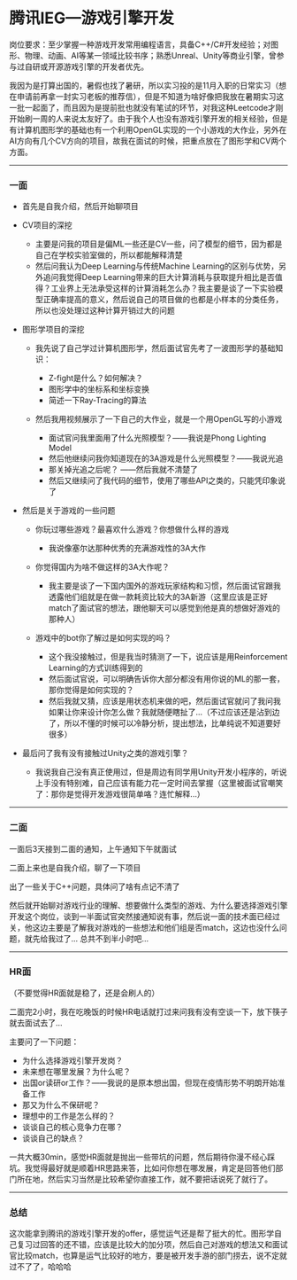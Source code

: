 # 腾讯IEG—游戏引擎开发



岗位要求：至少掌握一种游戏开发常用编程语言，具备C++/C#开发经验；对图形、物理、动画、AI等某一领域比较书序；熟悉Unreal、Unity等商业引擎，曾参与过自研或开源游戏引擎的开发者优先。



我因为是打算出国的，暑假也找了暑研，所以实习投的是11月入职的日常实习（想在申请前再拿一封实习老板的推荐信），但是不知道为啥好像把我放在暑期实习这一批一起面了，而且因为是提前批也就没有笔试的环节，对我这种Leetcode才刚开始刷一周的人来说太友好了。由于我个人也没有游戏引擎开发的相关经验，但是有计算机图形学的基础也有一个利用OpenGL实现的一个小游戏的大作业，另外在AI方向有几个CV方向的项目，故我在面试的时候，把重点放在了图形学和CV两个方面。



---

### 一面

* 首先是自我介绍，然后开始聊项目



* CV项目的深挖

  * 主要是问我的项目是偏ML一些还是CV一些，问了模型的细节，因为都是自己在学校实验室做的，所以都能解释清楚
  * 然后问我认为Deep Learning与传统Machine Learning的区别与优势，另外追问我觉得Deep Learning带来的巨大计算消耗与获取提升相比是否值得？工业界上无法承受这样的计算消耗怎么办？我主要是谈了一下实验模型正确率提高的意义，然后说自己的项目做的也都是小样本的分类任务，所以也没处理过这种计算开销过大的问题

  

* 图形学项目的深挖

  * 我先说了自己学过计算机图形学，然后面试官先考了一波图形学的基础知识：

    * Z-fight是什么？如何解决？
    * 图形学中的坐标系和坐标变换
    * 简述一下Ray-Tracing的算法

  * 然后我用视频展示了一下自己的大作业，就是一个用OpenGL写的小游戏

    * 面试官问我里面用了什么光照模型？——我说是Phong Lighting Model
    * 然后他继续问我你知道现在的3A游戏是什么光照模型？——我说光追
    * 那关掉光追之后呢？ ——然后我就不清楚了
    * 然后又继续问了我代码的细节，使用了哪些API之类的，只能凭印象说了

    

* 然后是关于游戏的一些问题

  * 你玩过哪些游戏？最喜欢什么游戏？你想做什么样的游戏

    * 我说像塞尔达那种优秀的充满游戏性的3A大作

  * 你觉得国内为啥不做这样的3A大作呢？

    * 我主要是谈了一下国内国外的游戏玩家结构和习惯，然后面试官跟我透露他们组就是在做一款耗资比较大的3A新游（这里应该是正好match了面试官的想法，跟他聊天可以感觉到他是真的想做好游戏的那种人）

  * 游戏中的bot你了解过是如何实现的吗？

    * 这个我没接触过，但是我当时猜测了一下，说应该是用Reinforcement Learning的方式训练得到的
    * 然后面试官说，可以明确告诉你大部分都没有用你说的ML的那一套，那你觉得是如何实现的？
    * 然后我就又猜，应该是用状态机来做的吧，然后面试官就问了我问我如果让你来设计你怎么做？我就随便瞎扯了...（不过应该还是沾到边了，所以不懂的时候可以冷静分析，提出想法，比单纯说不知道要好很多）

    

* 最后问了我有没有接触过Unity之类的游戏引擎？

  * 我说我自己没有真正使用过，但是周边有同学用Unity开发小程序的，听说上手没有特别难，自己应该有能力花一定时间去掌握（这里被面试官嘲笑了：那你是觉得开发游戏很简单咯？连忙解释...）





---

### 二面

一面后3天接到二面的通知，上午通知下午就面试

二面上来也是自我介绍，聊了一下项目

出了一些关于C++问题，具体问了啥有点记不清了

然后就开始聊对游戏行业的理解、想要做什么类型的游戏、为什么要选择游戏引擎开发这个岗位，谈到一半面试官突然接通知说有事，然后说一面的技术面已经过关，他这边主要是了解我对游戏的一些想法和他们组是否match，这边也没什么问题，就先给我过了... 总共不到半小时吧...





---

### HR面

（不要觉得HR面就是稳了，还是会刷人的）

二面完2小时，我在吃晚饭的时候HR电话就打过来问我有没有空谈一下，放下筷子就去面试去了...

主要问了一下问题：

* 为什么选择游戏引擎开发岗？
* 未来想在哪里发展？为什么呢？
* 出国or读研or工作？——我说的是原本想出国，但现在疫情形势不明朗开始准备工作
* 那又为什么不保研呢？
* 理想中的工作是怎么样的？
* 谈谈自己的核心竞争力在哪？
* 谈谈自己的缺点？

一共大概30min，感觉HR面就是抛出一些带坑的问题，然后期待你漫不经心踩坑。我觉得最好就是顺着HR思路来答，比如问你想在哪发展，肯定是回答他们部门所在地，然后实习当然是比较希望你直接工作，就不要把话说死了就行了。



---

### 总结

这次能拿到腾讯的游戏引擎开发的offer，感觉运气还是帮了挺大的忙。图形学自己复习过回答的还不错，应该是比较大的加分项，然后自己对游戏的想法又和面试官比较match，也算是运气比较好的地方，要是被开发手游的部门捞去，说不定就过不了了，哈哈哈



